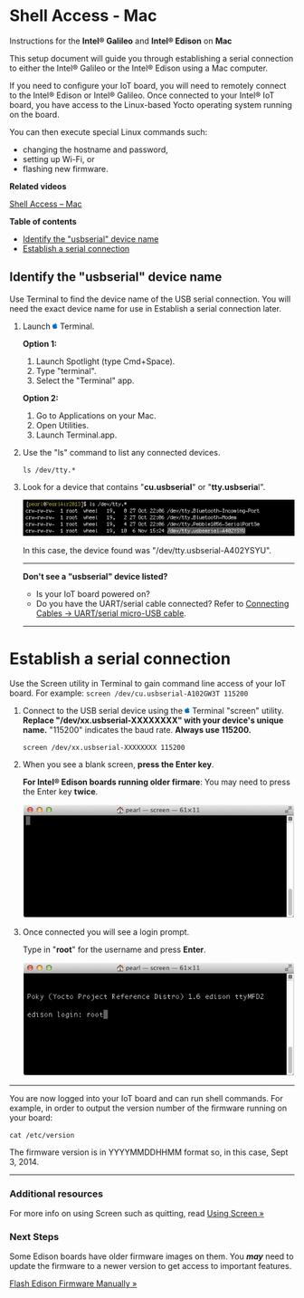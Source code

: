 # Shell Access - Mac 

Instructions for the **Intel® Galileo** and **Intel® Edison** on **Mac**

This setup document will guide you through establishing a serial connection to either the Intel® Galileo or the Intel® Edison using a Mac computer.

If you need to configure your IoT board, you will need to remotely connect to the Intel® Edison or Intel® Galileo. Once connected to your Intel® IoT board, you have access to the Linux-based Yocto operating system running on the board. 

You can then execute special Linux commands such:

* changing the hostname and password, 
* setting up Wi-Fi, or 
* flashing new firmware.


**Related videos**

[Shell Access – Mac]()


**Table of contents**

* [Identify the "usbserial" device name](#identify-the-usbserial-device-name)
* [Establish a serial connection](#establish-a-serial-connection)


## Identify the "usbserial" device name 

Use Terminal to find the device name of the USB serial connection. You will need the exact device name for use in Establish a serial connection later.

1. Launch ![Mac icon](../icons/os_icon_mac.png) Terminal.

	**Option 1:**
	
	1. Launch Spotlight (type Cmd+Space).
	2. Type "terminal". 
	3. Select the "Terminal" app.
	
	**Option 2:**

    1. Go to Applications on your Mac. 
	2. Open Utilities. 
	3. Launch Terminal.app.

2. Use the "ls" command to list any connected devices.

	```
	ls /dev/tty.*
	```

3. Look for a device that contains "**cu.usbserial**" or "**tty.usbseria**l".

	![the device found was "/dev/tty.usbserial-A402YSYU"](images/terminal-usbserial_device_highlighted.png)

	In this case, the device found was "/dev/tty.usbserial-A402YSYU".

	---

	**Don't see a "usbserial" device listed?**

	* Is your IoT board powered on?
	* Do you have the UART/serial cable connected? Refer to [Connecting Cables → UART/serial micro-USB cable](../arduino_expansion_board-assembly/connecting_cables.md#uartserial-micro-usb-cable).

	---


# Establish a serial connection

Use the Screen utility in Terminal to gain command line access of your IoT board. For example: `screen /dev/cu.usbserial-A102GW3T 115200`

1. Connect to the USB serial device using the ![Mac icon](../icons/os_icon_mac.png) Terminal "screen" utility. **Replace "/dev/xx.usbserial-XXXXXXXX" with your device's unique name.** "115200" indicates the baud rate. **Always use 115200.**

	```
	screen /dev/xx.usbserial-XXXXXXXX 115200
	```

2. When you see a blank screen, **press the Enter key**.
 
	**For Intel® Edison boards running older firmare**: You may need to press the Enter key **twice**.

	![blank screen](images/screen-blank_screen.png)

3. Once connected you will see a login prompt. 

	Type in "**root**" for the username and press **Enter**.

	![login as "root"](images/screen-login_root.png)

---

You are now logged into your IoT board and can run shell commands. For example, in order to output the version number of the firmware running on your board:

```
cat /etc/version
```

The firmware version is in YYYYMMDDHHMM format so, in this case, Sept 3, 2014.

---

### Additional resources

For more info on using Screen such as quitting, read [Using Screen »](using_screen.md)


### Next Steps

Some Edison boards have older firmware images on them. You **_may_** need to update the firmware to a newer version to get access to important features.

[Flash Edison Firmware Manually »](../flash_firmware/manual.md)


